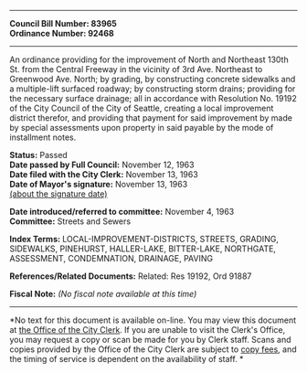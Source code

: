 * * * * *  
  
**Council Bill Number: [](#h0)[](#h2)83965**   
**Ordinance Number: 92468**  
  
* * * * *  
  
An ordinance providing for the improvement of North and Northeast 130th St. from the Central Freeway in the vicinity of 3rd Ave. Northeast to Greenwood Ave. North; by grading, by constructing concrete sidewalks and a multiple-lift surfaced roadway; by constructing storm drains; providing for the necessary surface drainage; all in accordance with Resolution No. 19192 of the City Council of the City of Seattle, creating a local improvement district therefor, and providing that payment for said improvement by made by special assessments upon property in said payable by the mode of installment notes.  
  
**Status:** Passed   
**Date passed by Full Council:** November 12, 1963   
**Date filed with the City Clerk:** November 13, 1963   
**Date of Mayor's signature:** November 13, 1963   
[(about the signature date)](/~public/approvaldate.htm)   
  
  
**Date introduced/referred to committee:** November 4, 1963   
**Committee:** Streets and Sewers   
  
**Index Terms:** LOCAL-IMPROVEMENT-DISTRICTS, STREETS, GRADING, SIDEWALKS, PINEHURST, HALLER-LAKE, BITTER-LAKE, NORTHGATE, ASSESSMENT, CONDEMNATION, DRAINAGE, PAVING  
  
**References/Related Documents:** Related: Res 19192, Ord 91887  
  
**Fiscal Note:** *(No fiscal note available at this time)*  
  
* * * * *  
  
*No text for this document is available on-line. You may view this document at [the Office of the City Clerk](http://www.seattle.gov/leg/clerk/contactUs.htm). If you are unable to visit the Clerk's Office, you may request a copy or scan be made for you by Clerk staff. Scans and copies provided by the Office of the City Clerk are subject to [copy fees](http://clerk.seattle.gov/~public/clerkfees.htm), and the timing of service is dependent on the availability of staff. *  
  
  
